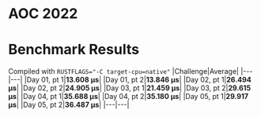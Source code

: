 # AOC 2022

# Benchmark Results
Compiled with `RUSTFLAGS="-C target-cpu=native"`
|Challenge|Average|
|---|---|
|Day 01, pt 1|**13.608 µs**|
|Day 01, pt 2|**13.846 µs**|
|Day 02, pt 1|**26.494 µs**|
|Day 02, pt 2|**24.905 µs**|
|Day 03, pt 1|**21.459 µs**|
|Day 03, pt 2|**29.615 µs**|
|Day 04, pt 1|**35.688 µs**|
|Day 04, pt 2|**35.180 µs**|
|Day 05, pt 1|**29.917 µs**|
|Day 05, pt 2|**36.487 µs**|
|---|---|
